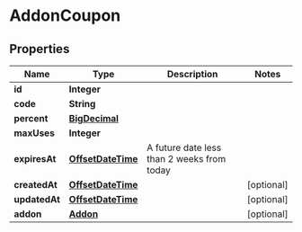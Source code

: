 # AddonCoupon

## Properties
Name | Type | Description | Notes
------------ | ------------- | ------------- | -------------
**id** | **Integer** |  | 
**code** | **String** |  | 
**percent** | [**BigDecimal**](BigDecimal.md) |  | 
**maxUses** | **Integer** |  | 
**expiresAt** | [**OffsetDateTime**](OffsetDateTime.md) | A future date less than 2 weeks from today | 
**createdAt** | [**OffsetDateTime**](OffsetDateTime.md) |  |  [optional]
**updatedAt** | [**OffsetDateTime**](OffsetDateTime.md) |  |  [optional]
**addon** | [**Addon**](Addon.md) |  |  [optional]

